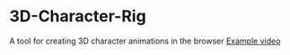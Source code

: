 # 3D-Character-Rig
A tool for creating 3D character animations in the browser
[Example video](https://www.youtube.com/watch?v=j1NTKEgRDYg)
